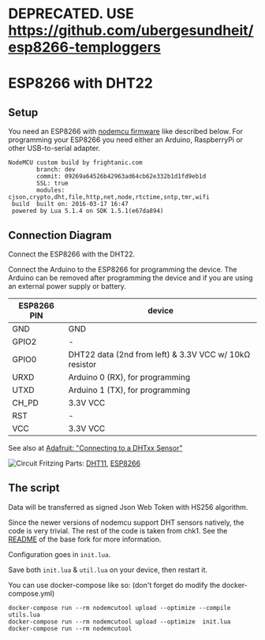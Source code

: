 # DEPRECATED. USE https://github.com/ubergesundheit/esp8266-temploggers




# ESP8266 with DHT22

## Setup

You need an ESP8266 with [nodemcu firmware](https://github.com/nodemcu/nodemcu-firmware) like described below. For programming your ESP8266 you need either an Arduino, RaspberryPi or other USB-to-serial adapter.

```
NodeMCU custom build by frightanic.com
        branch: dev
        commit: 09269a64526b42963ad64cb62e332b1d1fd9eb1d
        SSL: true
        modules: cjson,crypto,dht,file,http,net,node,rtctime,sntp,tmr,wifi
 build  built on: 2016-03-17 16:47
 powered by Lua 5.1.4 on SDK 1.5.1(e67da894)
```


## Connection Diagram

Connect the ESP8266 with the DHT22.

Connect the Arduino to the ESP8266 for programming the device. The Arduino can be removed after programming the device and if you are using an external power supply or battery.

ESP8266 PIN | device
----------- | -------
GND         | GND
GPIO2       | -
GPIO0       | DHT22 data (2nd from left) & 3.3V VCC w/ 10kΩ resistor
URXD        | Arduino 0 (RX), for programming
UTXD        | Arduino 1 (TX), for programming
CH_PD       | 3.3V VCC
RST         | -
VCC         | 3.3V VCC

See also at [Adafruit: "Connecting to a DHTxx Sensor"](https://learn.adafruit.com/dht/connecting-to-a-dhtxx-sensor)

![Circuit](circuit.png)
Fritzing Parts: [DHT11](https://github.com/adafruit/Fritzing-Library/blob/master/parts/DHT11%20Humitidy%20and%20Temperature%20Sensor.fzpz), [ESP8266](https://github.com/ydonnelly/ESP8266_fritzing)

## The script

Data will be transferred as signed Json Web Token with HS256 algorithm.

Since the newer versions of nodemcu support DHT sensors natively, the code is very trivial. The rest of the code is taken from chk1. See the [README](https://github.com/chk1/esp8266-dht11-opensensemap/blob/master/README.md) of the base fork for more information.

Configuration goes in `init.lua`.

Save both `init.lua` & `util.lua` on your device, then restart it.

You can use docker-compose like so: (don't forget do modify the docker-compose.yml)
```
docker-compose run --rm nodemcutool upload --optimize --compile utils.lua
docker-compose run --rm nodemcutool upload --optimize  init.lua
docker-compose run --rm nodemcutool
```
